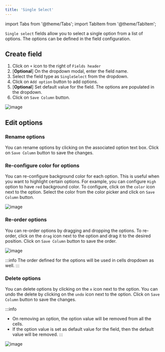 ```yaml
---
title: 'Single Select'
---
```

import Tabs from '@theme/Tabs';
import TabItem from '@theme/TabItem';

`Single select` fields allow you to select a single option from a list of options. The options can be defined in the field configuration.

## Create field
1. Click on `+` icon to the right of `Fields header`
2. [**Optional**] On the dropdown modal, enter the field name.
3. Select the field type as `SingleSelect` from the dropdown.
4. Click on `Add option` button to add options.
5. [**Optional**] Set default value for the field. The options are populated in the dropdown.
6. Click on `Save Column` button.

![image](/img/v2/fields/single-select.png)

## Edit options

### Rename options
You can rename options by clicking on the associated option text box. Click on `Save Column` button to save the changes.

### Re-configure color for options
You can re-configure background color for each option. This is useful when you want to highlight certain options. For example, you can configure `High` option to have `red` background color.
To configure, click on the `color` icon next to the option. Select the color from the color picker and click on `Save Column` button.

![image](/img/v2/fields/single-select-color.png)

### Re-order options
You can re-order options by dragging and dropping the options. To re-order, click on the `drag` icon next to the option and drag it to the desired position. Click on `Save Column` button to save the order.

![image](/img/v2/fields/single-select-reorder.png)

:::info
The order defined for the options will be used in cells dropdown as well.
:::

### Delete options
You can delete options by clicking on the `x` icon next to the option. You can undo the delete by clicking on the `undo` icon next to the option. Click on `Save Column` button to save the changes.

:::info
- On removing an option, the option value will be removed from all the cells.   
- If the option value is set as default value for the field, then the default value will be removed.
:::

![image](/img/v2/fields/single-select-delete.png)